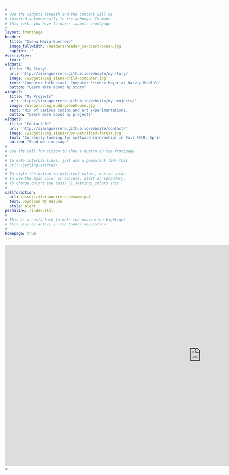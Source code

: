 ```yaml
---
#
# Use the widgets beneath and the content will be
# inserted automagically in the webpage. To make
# this work, you have to use › layout: frontpage
#
layout: frontpage
header:
  title: "Siena Maria Guerrero"
  image_fullwidth: /headers/header_ca-coast-ocean.jpg
  caption: ''
description:
  text: ''
widget1:
  title: "My Story"
  url: 'http://sienaguerrero.github.io/website/my-story/'
  image: /widgets/img_siena-child-computer.jpg
  text: 'Computer Enthusiast, Computer Science Major at Harvey Mudd College'
  button: "Learn more about my story"
widget2:
  title: "My Projects"
  url: 'http://sienaguerrero.github.io/website/my-projects/'
  image: /widgets/img_mudd-greenhouse.jpg
  text: 'Mix of various coding and art experimentations.'
  button: "Learn more about my projects"
widget3:
  title: "Contact Me"
  url: 'http://sienaguerrero.github.io/website/contact/'
  image: /widgets/img_siena+ruby-petrified-forest.jpg
  text: 'Currently looking for software internships in Fall 2019, Spring 2020, or Summer 2020.'
  button: "Send me a message"
#
# Use the call for action to show a button on the frontpage
#
# To make internal links, just use a permalink like this
# url: /getting-started/
#
# To style the button in different colors, use no value
# to use the main color or success, alert or secondary.
# To change colors see sass/_01_settings_colors.scss
#
callforaction:
  url: /assets/SienaGuerrero_Resume.pdf
  text: Download My Résumé 
  style: alert
permalink: /index.html
#
# This is a nasty hack to make the navigation highlight
# this page as active in the topbar navigation
#
homepage: true
---
```


<div id="videoModal" class="reveal-modal large" data-reveal="">
  <div class="flex-video widescreen vimeo" style="display: block;">
    <iframe width="1280" height="720" src="https://www.youtube.com/embed/3b5zCFSmVvU" frameborder="0" allowfullscreen></iframe>
  </div>
  <a class="close-reveal-modal">&#215;</a>
</div>
